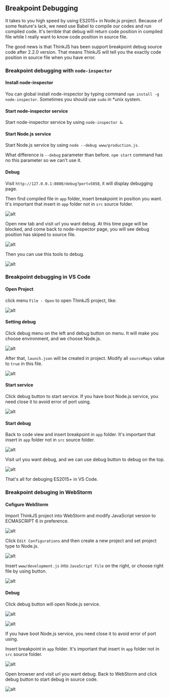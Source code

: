 ## Breakpoint Debugging

It takes to you high speed by using ES2015+ in Node.js project. Because of some feature's lack, we need use Babel to compile our codes and run compiled code. It's terrible that debug will return code position in compiled file while I really want to know code position in source file.

The good news is that ThinkJS has been support breakpoint debug source code after 2.2.0 version. That means ThinkJS will tell you the exactly code position in source file when you have error.

### Breakpoint debugging with `node-inspector`

#### Install node-inspector

You can global install node-inspector by typing command `npm install -g node-inspector`. Sometimes you should use `sudo` in *unix system.

#### Start node-inspector service

Start node-inspector service by using `node-inspector &`.

#### Start Node.js service

Start Node.js service by using `node --debug www/production.js`.

What difference is `--debug` parameter than before. `npm start` command has no this parameter so we can't use it.

#### Debug

Visit `http://127.0.0.1:8080/debug?port=5858`, it will display debugging page.

Then find compiled file in `app` folder, insert breakpoint in position you want. It's important that insert in `app` folder not in `src` source folder.

![alt](https://p.ssl.qhimg.com/t019ee960e6a633a04b.jpg)

Open new tab and visit url you want debug. At this time page will be blocked, and come back to node-inspector page, you will see debug position has skiped to source file.

![alt](https://p.ssl.qhimg.com/t015af76cc11b961734.png)

Then you can use this tools to debug.

![alt](https://p.ssl.qhimg.com/t015067fdaf2d60cc7f.jpg)

### Breakpoint debugging in VS Code

#### Open Project
 
click menu `File - Open` to open ThinkJS project, like:

![alt](https://p.ssl.qhimg.com/t017fd8ef05b70d922a.png)

#### Setting debug

Click debug menu on the left and debug button on menu. It will make you choose environment, and we choose Node.js.

![alt](https://p.ssl.qhimg.com/t01b533ee06c25af9b1.jpg)

After that, `launch.json` will be created in project. Modify all `sourceMaps` value to `true` in this file.

![alt](https://p.ssl.qhimg.com/t01b68e5ed5191fea16.png)

#### Start service

Click debug button to start service. If you have boot Node.js service, you need close it to avoid error of port using.

![alt](https://p.ssl.qhimg.com/t01e177d7042059bc7b.png)

#### Start debug

Back to code view and insert breakpoint in `app` folder. It's important that insert in `app` folder not in `src` source folder.

![alt](https://p.ssl.qhimg.com/t01b4570fc8fa392118.png)

Visit url you want debug, and we can use debug button to debug on the top.

![alt](https://p.ssl.qhimg.com/t010995e8e9cbf24905.png)

That's all for debuging ES2015+ in VS Code.

### Breakpoint debuging in WebStorm

#### Cofigure WebStorm

Import ThinkJS project into WebStorm and modify JavaScript version to ECMASCRIPT 6 in preference. 

![alt](https://p.ssl.qhimg.com/t010eeba6c72bdffcf6.png)

Click `Edit Configurations` and then create a new project and set project type to Node.js.

![alt](https://p.ssl.qhimg.com/t0133dd6b9d143b0d68.png)

Insert `www/development.js` into `JavaScript File` on the right, or choose right file by using button.

![alt](https://p.ssl.qhimg.com/t017a1399e0d1601d69.png)

#### Debug

Click debug button will open Node.js service. 

![alt](https://p.ssl.qhimg.com/t01bb28b27d8b2d9982.png)

![alt](https://p.ssl.qhimg.com/t01c2cec13f9cbf077f.png)

If you have boot Node.js service, you need close it to avoid error of port using.

Insert breakpoint in `app` folder. It's important that insert in `app` folder not in `src` source folder.

![alt](https://p.ssl.qhimg.com/t019734342202f8b0bc.png)

Open browser and visit url you want debug. Back to WebStorm and click debug button to start debug in source code.

![alt](https://p.ssl.qhimg.com/t019dcbd7ce2c7c15a4.png)
